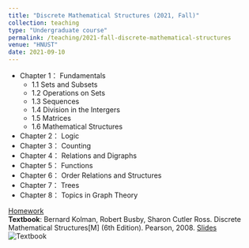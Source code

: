 ```yaml
---
title: "Discrete Mathematical Structures (2021, Fall)"
collection: teaching
type: "Undergraduate course"
permalink: /teaching/2021-fall-discrete-mathematical-structures
venue: "HNUST"
date: 2021-09-10
---
```

* Chapter 1： Fundamentals
  * 1.1 Sets and Subsets
  * 1.2 Operations on Sets
  * 1.3 Sequences
  * 1.4 Division in the Intergers
  * 1.5 Matrices
  * 1.6 Mathematical Structures
* Chapter 2： Logic
* Chapter 3： Counting
* Chapter 4： Relations and Digraphs
* Chapter 5： Functions
* Chapter 6： Order Relations and Structures
* Chapter 7： Trees
* Chapter 8： Topics in Graph Theory

[Homework](https://github.com/guoshengkang/guoshengkang.github.io/blob/master/_teaching/2021-fall-discrete-mathematical-structures-HW.md)  
**Textbook**: Bernard Kolman, Robert Busby, Sharon Cutler Ross. Discrete Mathematical Structures[M] (6th Edition). Pearson, 2008. [Slides](https://pan.baidu.com/s/185szJ-U2vFg9ZXnxDDbjEw)  
![Textbook](http://guoshengkang.github.io/files/2021_Fall_Discrete_Mathematical_Structures-教材封面.jpg)
